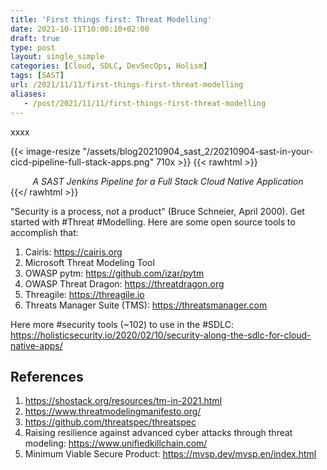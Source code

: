 ```yaml
---
title: 'First things first: Threat Modelling'
date: 2021-10-11T10:00:10+02:00
draft: true
type: post
layout: single_simple
categories: [Cloud, SDLC, DevSecOps, Holism]
tags: [SAST]
url: /2021/11/11/first-things-first-threat-modelling
aliases: 
   - /post/2021/11/11/first-things-first-threat-modelling
---
```


xxxx

{{< image-resize "/assets/blog20210904_sast_2/20210904-sast-in-your-cicd-pipeline-full-stack-apps.png" 710x >}}
{{< rawhtml >}}
<i><center>A SAST Jenkins Pipeline for a Full Stack Cloud Native Application</center></i>
{{</ rawhtml >}}


"Security is a process, not a product" (Bruce Schneier, April 2000). Get started with #Threat #Modelling. Here are some open source tools to accomplish that:

1) Cairis: https://cairis.org
2) Microsoft Threat Modeling Tool
3) OWASP pytm: https://github.com/izar/pytm
4) OWASP Threat Dragon: https://threatdragon.org
5) Threagile: https://threagile.io
6) Threats Manager Suite (TMS): https://threatsmanager.com

Here more #security tools (~102) to use in the #SDLC: https://holisticsecurity.io/2020/02/10/security-along-the-sdlc-for-cloud-native-apps/



<!--more--> 


## References

1. https://shostack.org/resources/tm-in-2021.html
2. https://www.threatmodelingmanifesto.org/
3. https://github.com/threatspec/threatspec
4. Raising resilience against advanced cyber attacks through threat modeling: https://www.unifiedkillchain.com/
5. Minimum Viable Secure Product: https://mvsp.dev/mvsp.en/index.html